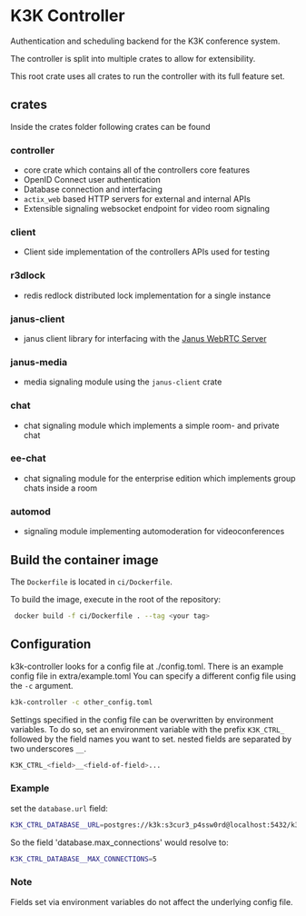# K3K Controller

Authentication and scheduling backend for the K3K conference system.

The controller is split into multiple crates to allow for extensibility.

This root crate uses all crates to run the controller with its full feature set.

## crates

Inside the crates folder following crates can be found

### controller

- core crate which contains all of the controllers core features
- OpenID Connect user authentication
- Database connection and interfacing
- `actix_web` based HTTP servers for external and internal APIs
- Extensible signaling websocket endpoint for video room signaling

### client

- Client side implementation of the controllers APIs used for testing

### r3dlock

- redis redlock distributed lock implementation for a single instance

### janus-client

- janus client library for interfacing with the [Janus WebRTC Server](https://janus.conf.meetecho.com/)

### janus-media

- media signaling module using the `janus-client` crate

### chat

- chat signaling module which implements a simple room- and private chat

### ee-chat

- chat signaling module for the enterprise edition which implements group chats inside a room

### automod

- signaling module implementing automoderation for videoconferences

## Build the container image

The `Dockerfile` is located in `ci/Dockerfile`.

To build the image, execute in the root of the repository:

```bash
 docker build -f ci/Dockerfile . --tag <your tag>
```


## Configuration

k3k-controller looks for a config file at ./config.toml.
There is an example config file in extra/example.toml
You can specify a different config file using the `-c` argument.

```sh
k3k-controller -c other_config.toml
```

Settings specified in the config file can be overwritten by environment variables.
To do so, set an environment variable with the prefix `K3K_CTRL_` followed by the field names you want to set.
nested fields are separated by two underscores `__`.
```sh
K3K_CTRL_<field>__<field-of-field>...
```
### Example

set the `database.url` field:
```sh
K3K_CTRL_DATABASE__URL=postgres://k3k:s3cur3_p4ssw0rd@localhost:5432/k3k
```

So the field 'database.max_connections' would resolve to:
```sh
K3K_CTRL_DATABASE__MAX_CONNECTIONS=5
```
### Note
Fields set via environment variables do not affect the underlying config file.

